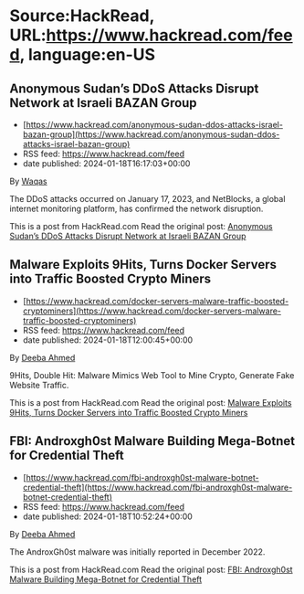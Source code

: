 # Source:HackRead, URL:https://www.hackread.com/feed, language:en-US

## Anonymous Sudan’s DDoS Attacks Disrupt Network at Israeli BAZAN Group
 - [https://www.hackread.com/anonymous-sudan-ddos-attacks-israel-bazan-group](https://www.hackread.com/anonymous-sudan-ddos-attacks-israel-bazan-group)
 - RSS feed: https://www.hackread.com/feed
 - date published: 2024-01-18T16:17:03+00:00

<p>By <a href="https://www.hackread.com/author/hackread/" rel="nofollow">Waqas</a></p>
<p>The DDoS attacks occurred on January 17, 2023, and NetBlocks, a global internet monitoring platform, has confirmed the network disruption.</p>
<p>This is a post from HackRead.com Read the original post: <a href="https://www.hackread.com/anonymous-sudan-ddos-attacks-israel-bazan-group/" rel="nofollow">Anonymous Sudan&#8217;s DDoS Attacks Disrupt Network at Israeli BAZAN Group</a></p>

## Malware Exploits 9Hits, Turns Docker Servers into Traffic Boosted Crypto Miners
 - [https://www.hackread.com/docker-servers-malware-traffic-boosted-cryptominers](https://www.hackread.com/docker-servers-malware-traffic-boosted-cryptominers)
 - RSS feed: https://www.hackread.com/feed
 - date published: 2024-01-18T12:00:45+00:00

<p>By <a href="https://www.hackread.com/author/deeba/" rel="nofollow">Deeba Ahmed</a></p>
<p>9Hits, Double Hit: Malware Mimics Web Tool to Mine Crypto, Generate Fake Website Traffic.</p>
<p>This is a post from HackRead.com Read the original post: <a href="https://www.hackread.com/docker-servers-malware-traffic-boosted-cryptominers/" rel="nofollow">Malware Exploits 9Hits, Turns Docker Servers into Traffic Boosted Crypto Miners</a></p>

## FBI: Androxgh0st Malware Building Mega-Botnet for Credential Theft
 - [https://www.hackread.com/fbi-androxgh0st-malware-botnet-credential-theft](https://www.hackread.com/fbi-androxgh0st-malware-botnet-credential-theft)
 - RSS feed: https://www.hackread.com/feed
 - date published: 2024-01-18T10:52:24+00:00

<p>By <a href="https://www.hackread.com/author/deeba/" rel="nofollow">Deeba Ahmed</a></p>
<p>The AndroxGh0st malware was initially reported in December 2022. </p>
<p>This is a post from HackRead.com Read the original post: <a href="https://www.hackread.com/fbi-androxgh0st-malware-botnet-credential-theft/" rel="nofollow">FBI: Androxgh0st Malware Building Mega-Botnet for Credential Theft</a></p>

